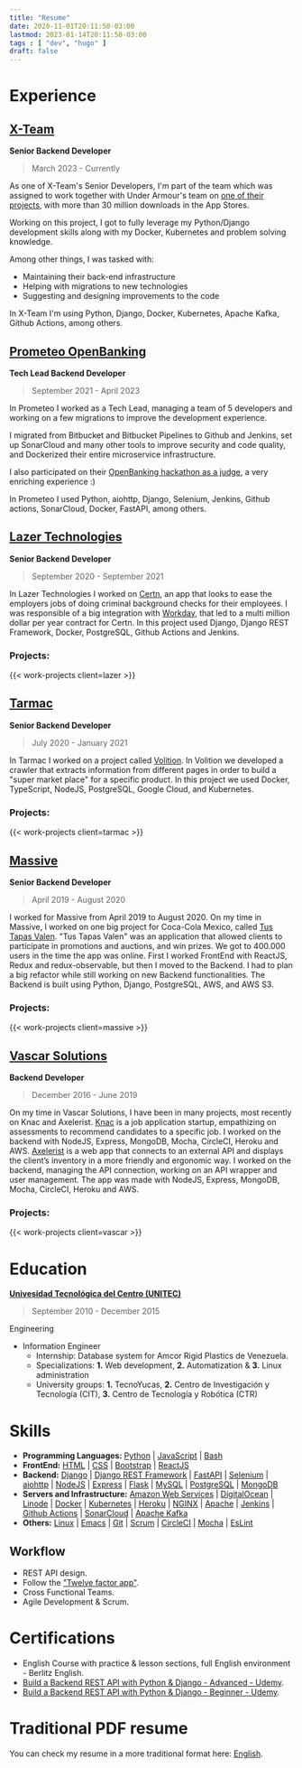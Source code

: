 ```yaml
---
title: "Resume"
date: 2020-11-01T20:11:50-03:00
lastmod: 2023-01-14T20:11:50-03:00
tags : [ "dev", "hugo" ]
draft: false
---
```

# Experience

## [X-Team](https://x-team.com/)
**Senior Backend Developer**

> March 2023 - Currently

As one of X-Team's Senior Developers, I'm part of the team which was assigned to
work together with Under Armour's team on
[one of their projects](https://play.google.com/store/apps/developer?id=MapMyFitness,+Inc.),
with more than 30 million downloads in the App Stores.

Working on this project, I got to fully leverage my Python/Django development
skills along with my Docker, Kubernetes and problem solving knowledge.

Among other things, I was tasked with:
- Maintaining their back-end infrastructure
- Helping with migrations to new technologies
- Suggesting and designing improvements to the code

In X-Team I'm using Python, Django, Docker, Kubernetes, Apache Kafka, Github Actions,
among others.

## [Prometeo OpenBanking](https://prometeoapi.com/)
**Tech Lead Backend Developer**

> September 2021 - April 2023

In Prometeo I worked as a Tech Lead, managing a team of 5 developers and working on
a few migrations to improve the development experience.

I migrated from Bitbucket and Bitbucket Pipelines to Github and Jenkins,
set up SonarCloud and many other tools to improve security and code quality, and
Dockerized their entire microservice infrastructure.

I also participated on their
[OpenBanking hackathon as a judge](https://prometeoopenbanking.medium.com/as%C3%AD-se-vivi%C3%B3-ignite-36cf01dec347?p=36cf01dec347),
a very enriching experience :)

In Prometeo I used Python, aiohttp, Django, Selenium, Jenkins, Github actions,
SonarCloud, Docker, FastAPI, among others.


## [Lazer Technologies](https://lazertechnologies.com/)
**Senior Backend Developer**

> September 2020 - September 2021

In Lazer Technologies I worked on [Certn](https://certn.co/), an app that looks
to ease the employers jobs of doing criminal background checks for their
employees. I was responsible of a big integration with
[Workday](https://www.workday.com/), that led to a multi million dollar per year
contract for Certn. In this project used Django, Django REST Framework, Docker,
PostgreSQL, Github Actions and Jenkins.

### Projects:

{{< work-projects client=lazer >}}

## [Tarmac](https://tarmac.io)
**Senior Backend Developer**

> July 2020 - January 2021

In Tarmac I worked on a project called [Volition](/resume/volition/). In
Volition we developed a crawler that extracts information from different pages
in order to build a "super market place" for a specific product. In this project
we used Docker, TypeScript, NodeJS, PostgreSQL, Google Cloud, and Kubernetes. 

### Projects:

{{< work-projects client=tarmac >}}

## [Massive](https://massive.ag)
**Senior Backend Developer**

> April 2019 - August 2020

I worked for Massive from April 2019 to August 2020. On my time in Massive, I
worked on one big project for Coca-Cola Mexico, called [Tus Tapas
Valen](/resume/tus-tapas-valen). "Tus Tapas Valen" was an application that
allowed clients to participate in promotions and auctions, and win prizes. We
got to 400.000 users in the time the app was online. First I worked FrontEnd
with ReactJS, Redux and redux-observable, but then I moved to the Backend. I had
to plan a big refactor while still working on new Backend functionalities. The
Backend is built using Python, Django, PostgreSQL, AWS, and AWS S3.

### Projects:

{{< work-projects client=massive >}}

## [Vascar Solutions](https://vascarsolutions.com/)
**Backend Developer**

> December 2016 - June 2019

On my time in Vascar Solutions, I have been in many projects, most recently on
Knac and Axelerist. [Knac](/resume/knac) is a job application startup, empathizing on
assessments to recommend candidates to a specific job. I worked on the backend
with NodeJS, Express, MongoDB, Mocha, CircleCI, Heroku and AWS.
[Axelerist](/resume/axelerist) is a web app that connects to an external API
and displays the client’s inventory in a more friendly and ergonomic way. I
worked on the backend, managing the API connection, working on an API wrapper
and user management. The app was made with NodeJS, Express, MongoDB, Mocha,
CircleCI, Heroku and AWS.

### Projects:

{{< work-projects client=vascar >}}

# Education

[**Univesidad Tecnológica del Centro (UNITEC)**](https://portal.unitec.edu.ve/)

> September 2010 - December 2015

Engineering

- Information Engineer
    + Internship: Database system for Amcor Rigid Plastics de Venezuela.
    + Specializations: **1.** Web development, **2.** Automatization & **3.** Linux administration
    + University groups: **1.** TecnoYucas, **2.** Centro de Investigación y
      Tecnología (CIT), **3.** Centro de Tecnología y Robótica (CTR) 

# Skills
- **Programming Languages:** [Python](https://python.org/) |
  [JavaScript](https://developer.mozilla.org/en-US/docs/Web/JavaScript) |
  [Bash](https://www.gnu.org/software/bash/) 
- **FrontEnd:** [HTML](https://html.spec.whatwg.org/multipage/) |
  [CSS](https://developer.mozilla.org/en-US/docs/Web/CSS) |
  [Bootstrap](https://getbootstrap.com/) | [ReactJS](https://reactjs.org/) 
- **Backend:** [Django](https://www.djangoproject.com/) | [Django REST
  Framework](https://www.django-rest-framework.org/) |
  [FastAPI](https://fastapi.tiangolo.com/) |
  [Selenium](https://www.selenium.dev/) |
  [aiohttp](https://docs.aiohttp.org/en/stable/) |
  [NodeJS](https://nodejs.org/en/) |
  [Express](https://expressjs.com/) |
  [Flask](https://flask.palletsprojects.com/en/1.1.x/) |
  [MySQL](https://www.mysql.com/) | [PostgreSQL](https://www.postgresql.org/) |
  [MongoDB](https://www.mongodb.com/) 
- **Servers and Infrastructure:** [Amazon Web Services](https://aws.amazon.com/)
  | [DigitalOcean](https://www.digitalocean.com/) | [Linode](https://linode.com)
  | [Docker](https://www.docker.com/) | [Kubernetes](https://kubernetes.io/) | [Heroku](https://www.heroku.com/) |
  [NGINX](https://nginx.org/) | [Apache](https://www.apache.org/) |
  [Jenkins](https://www.jenkins.io/) | [Github Actions](https://github.com/features/actions) |
  [SonarCloud](https://sonarcloud.io/) |
  [Apache Kafka](https://kafka.apache.org/)
- **Others:** [Linux](https://linux.org/) |
  [Emacs](https://www.gnu.org/software/emacs/) | [Git](https://git-scm.com/) |
  [Scrum](https://www.scrum.org/) | [CircleCI](https://circleci.com/) |
  [Mocha](https://mochajs.org/) | [EsLint](https://eslint.org/)

## Workflow
- REST API design.
- Follow the ["Twelve factor app"](https://12factor.net/).
- Cross Functional Teams.
- Agile Development & Scrum.

# Certifications
- English Course with practice & lesson sections, full English environment -
Berlitz English.
- [Build a Backend REST API with Python & Django - Advanced -
  Udemy](https://www.udemy.com/certificate/UC-A1CXJVDP/).
- [Build a Backend REST API with Python & Django - Beginner -
  Udemy](https://www.udemy.com/certificate/UC-SNTLVIV0/).

# Traditional PDF resume

You can check my resume in a more traditional format here:
[English](/Roger_Gonzalez-Senior_Backend_Web_Developer.pdf).
